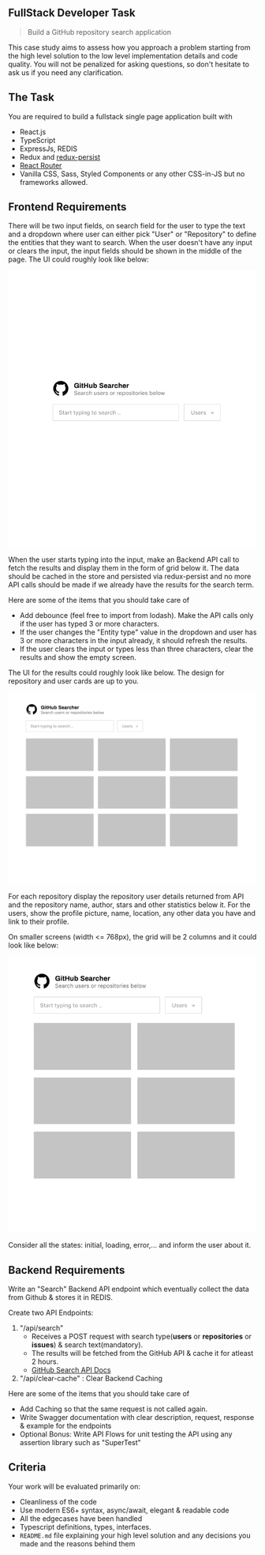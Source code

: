 ## FullStack Developer Task
> Build a GitHub repository search application

This case study aims to assess how you approach a problem starting from the high level solution to the low level implementation details and code quality. You will not be penalized for asking questions, so don't hesitate to ask us if you need any clarification.

## The Task

You are required to build a fullstack single page application built with

* React.js
* TypeScript
* ExpressJs, REDIS
* Redux and [redux-persist](https://github.com/rt2zz/redux-persist)
* [React Router](https://github.com/ReactTraining/react-router)
* Vanilla CSS, Sass, Styled Components or any other CSS-in-JS but no frameworks allowed.


## Frontend Requirements

There will be two input fields, on search field for the user to type the text and a dropdown where user can either pick "User" or "Repository" to define the entities that they want to search. When the user doesn't have any input or clears the input, the input fields should be shown in the middle of the page. The UI could roughly look like below:

![](./mockup-3.png)

When the user starts typing into the input, make an Backend API call to fetch the results and display them in the form of grid below it. The data should be cached in the store and persisted via redux-persist and no more API calls should be made if we already have the results for the search term.

Here are some of the items that you should take care of

* Add debounce (feel free to import from lodash). Make the API calls only if the user has typed 3 or more characters.
* If the user changes the "Entity type" value in the dropdown and user has 3 or more characters in the input already, it should refresh the results.
* If the user clears the input or types less than three characters, clear the results and show the empty screen.

The UI for the results could roughly look like below. The design for repository and user cards are up to you.

![](./mockup-1.png)

For each repository display the repository user details returned from API and the repository name, author, stars and other statistics below it. For the users, show the profile picture, name, location, any other data you have and link to their profile.

On smaller screens (width <= 768px), the grid will be 2 columns and it could look like below:

![](./mockup-2.png)

Consider all the states: initial, loading, error,... and inform the user about it.

## Backend Requirements

Write an "Search" Backend API endpoint which eventually collect the data from Github & stores it in REDIS.

Create two API Endpoints:
1.  "/api/search"
    - Receives a POST request with search type(**users** or **repositories** or **issues**) & search text(mandatory).
    - The results will be fetched from the GitHub API & cache it for atleast 2 hours.
    * [GitHub Search API Docs](https://developer.github.com/v3/search/)
2.  "/api/clear-cache" : Clear Backend Caching

Here are some of the items that you should take care of

* Add Caching so that the same request is not called again.
* Write Swagger documentation with clear description, request, response & example for the endpoints
* Optional Bonus: Write API Flows for unit testing the API using any assertion library such as "SuperTest"


## Criteria

Your work will be evaluated primarily on:

* Cleanliness of the code
* Use modern ES6+ syntax, async/await, elegant & readable code
* All the edgecases have been handled
* Typescript definitions, types, interfaces.
* `README.md` file explaining your high level solution and any decisions you made and the reasons behind them
